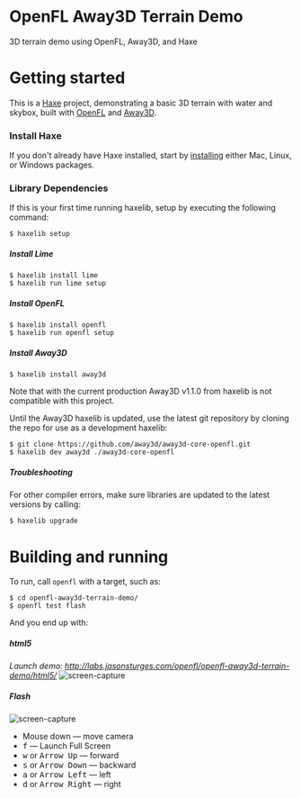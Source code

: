 # OpenFL Away3D Terrain Demo
3D terrain demo using OpenFL, Away3D, and Haxe


# Getting started

This is a [Haxe](http://haxe.org/) project, demonstrating a basic 3D terrain with water and skybox, built with [OpenFL](http://www.openfl.org/) and [Away3D](http://away3d.com/).

### Install Haxe

If you don't already have Haxe installed, start by [installing](http://haxe.org/download/) either Mac, Linux, or Windows packages.

### Library Dependencies

If this is your first time running haxelib, setup by executing the following command:

    $ haxelib setup

##### Install Lime

    $ haxelib install lime
    $ haxelib run lime setup
    
##### Install OpenFL

    $ haxelib install openfl
    $ haxelib run openfl setup
    
##### Install Away3D

    $ haxelib install away3d

Note that with the current production Away3D v1.1.0 from haxelib is not compatible with this project. 

Until the Away3D haxelib is updated, use the latest git repository by cloning the repo for use as a development haxelib:

    $ git clone https://github.com/away3d/away3d-core-openfl.git
    $ haxelib dev away3d ./away3d-core-openfl

##### Troubleshooting

For other compiler errors, make sure libraries are updated to the latest versions by calling:

    $ haxelib upgrade


# Building and running

To run, call `openfl` with a target, such as:

    $ cd openfl-away3d-terrain-demo/
    $ openfl test flash

And you end up with:

##### html5
_Launch demo: http://labs.jasonsturges.com/openfl/openfl-away3d-terrain-demo/html5/_
![screen-capture](http://labs.jasonsturges.com/openfl/openfl-away3d-terrain-demo/openfl-away3d-terrain-html5-demo.jpg)

##### Flash
![screen-capture](http://labs.jasonsturges.com/openfl/openfl-away3d-terrain-demo/openfl-away3d-terrain-demo.jpg)

- Mouse down &mdash; move camera
- <kbd>f</kbd> &mdash; Launch Full Screen
- <kbd>w</kbd> or <kbd>Arrow Up</kbd> &mdash; forward
- <kbd>s</kbd> or <kbd>Arrow Down</kbd> &mdash; backward
- <kbd>a</kbd> or <kbd>Arrow Left</kbd> &mdash; left
- <kbd>d</kbd> or <kbd>Arrow Right</kbd> &mdash; right
